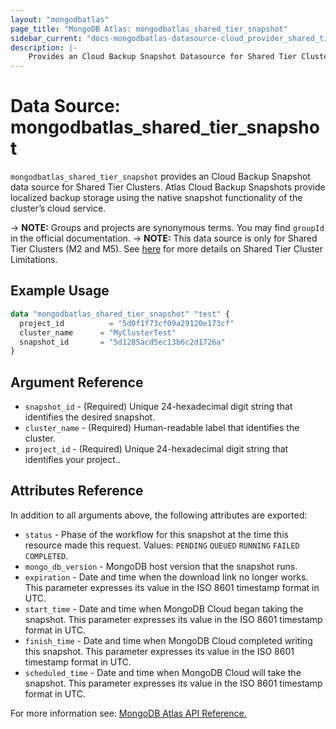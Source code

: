 ```yaml
---
layout: "mongodbatlas"
page_title: "MongoDB Atlas: mongodbatlas_shared_tier_snapshot"
sidebar_current: "docs-mongodbatlas-datasource-cloud_provider_shared_tier_snapshot"
description: |-
    Provides an Cloud Backup Snapshot Datasource for Shared Tier Clusters.
---
```


# Data Source: mongodbatlas_shared_tier_snapshot

`mongodbatlas_shared_tier_snapshot` provides an Cloud Backup Snapshot data source for Shared Tier Clusters. Atlas Cloud Backup Snapshots provide localized backup storage using the native snapshot functionality of the cluster’s cloud service.

-> **NOTE:** Groups and projects are synonymous terms. You may find `groupId` in the official documentation.
-> **NOTE:** This data source is only for Shared Tier Clusters (M2 and M5). See [here](https://www.mongodb.com/docs/atlas/reference/free-shared-limitations/) for more details on Shared Tier Cluster Limitations. 


## Example Usage

```terraform
data "mongodbatlas_shared_tier_snapshot" "test" {
  project_id          = "5d0f1f73cf09a29120e173cf"
  cluster_name      = "MyClusterTest"
  snapshot_id       = "5d1285acd5ec13b6c2d1726a"
}
```

## Argument Reference

* `snapshot_id` - (Required) Unique 24-hexadecimal digit string that identifies the desired snapshot.
* `cluster_name` - (Required) Human-readable label that identifies the cluster.
* `project_id` - (Required) Unique 24-hexadecimal digit string that identifies your project..

## Attributes Reference

In addition to all arguments above, the following attributes are exported:

* `status` - Phase of the workflow for this snapshot at the time this resource made this request. Values: `PENDING` `QUEUED` `RUNNING` `FAILED` `COMPLETED`.
* `mongo_db_version` - MongoDB host version that the snapshot runs.
* `expiration` - Date and time when the download link no longer works. This parameter expresses its value in the ISO 8601 timestamp format in UTC.
* `start_time` - Date and time when MongoDB Cloud began taking the snapshot. This parameter expresses its value in the ISO 8601 timestamp format in UTC.
* `finish_time` - Date and time when MongoDB Cloud completed writing this snapshot. This parameter expresses its value in the ISO 8601 timestamp format in UTC.
* `scheduled_time` - 	Date and time when MongoDB Cloud will take the snapshot. This parameter expresses its value in the ISO 8601 timestamp format in UTC.

For more information see: [MongoDB Atlas API Reference.](https://www.mongodb.com/docs/atlas/reference/api-resources-spec/v2/#tag/Shared-Tier-Snapshots/operation/getSharedClusterBackup)